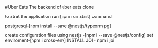 #Uber Eats
The backend of uber eats clone

to strat the application run [npm run start] command

postgresql-[npm install --save @nestjs/typeorm pg]

create configuration files using nestjs -[npm i --save @nestjs/config]
set enviroment-[npm i cross-env]
INSTALL JOI - npm i joi
